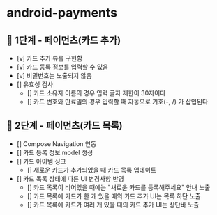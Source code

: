 # android-payments

## 🚀 1단계 - 페이먼츠(카드 추가)

- [v] 카드 추가 뷰를 구현함
- [v] 카드 등록 정보를 입력할 수 있음
- [v] 비밀번호는 노출되지 않음
- [] 유효성 검사
    - [] 카드 소유자 이름의 경우 입력 글자 제한이 30자이다
    - [] 카드 번호와 만료일의 경우 입력할 때 자동으로 기호(-, /) 가 삽입된다

## 🚀 2단계 - 페이먼츠(카드 목록)

- [] Compose Navigation 연동
- [] 카드 등록 정보 model 생성
- [] 카드 아이템 싱크
    - [] 새로운 카드가 추가되었을 때 카드 목록 업데이트
- [] 카드 목록 상태에 따른 UI 변경사항 반영
    - [] 카드 목록이 비어있을 때에는 "새로운 카드를 등록해주세요" 안내 노출
    - [] 카드 목록에 카드가 한 개 있을 때의 카드 추가 UI는 목록 하단 노출
    - [] 카드 목록에 카드가 여러 개 있을 때의 카드 추가 UI는 상단바 노출
